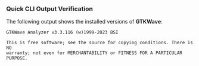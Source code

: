 ### Quick CLI Output Verification

The following output shows the installed versions of **GTKWave**:

```text
GTKWave Analyzer v3.3.116 (w)1999-2023 BSI

This is free software; see the source for copying conditions. There is NO
warranty; not even for MERCHANTABILITY or FITNESS FOR A PARTICULAR PURPOSE.
